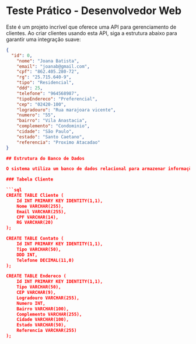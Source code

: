# Teste Prático - Desenvolvedor Web

Este é um projeto incrível que oferece uma API para gerenciamento de clientes. Ao criar clientes usando esta API, siga a estrutura abaixo para garantir uma integração suave:

```json
{
  "id": 0,
    "nome": "Joana Batista",
    "email": "joanab@gmail.com",
    "cpf": "862.405.280-72",
    "rg": "25.715.640-9",
    "tipo": "Residencial",
    "ddd": 25,
    "telefone": "964568987",
    "tipoEndereco": "Preferencial",
    "cep": "02420-100",
    "logradouro": "Rua marajoara vicente",
    "numero": "55",
    "bairro": "Vila Anastacia",
    "complemento": "Condominio",
    "cidade": "São Paulo",
    "estado": "Santo Caetano",
    "referencia": "Proximo Atacadao"
}

## Estrutura do Banco de Dados

O sistema utiliza um banco de dados relacional para armazenar informações dos clientes. Abaixo estão os scripts SQL para criar as tabelas necessárias.

### Tabela Cliente

```sql
CREATE TABLE Cliente (
    Id INT PRIMARY KEY IDENTITY(1,1),
    Nome VARCHAR(255),
    Email VARCHAR(255),
    CPF VARCHAR(14),
    RG VARCHAR(20)
);

CREATE TABLE Contato (
    Id INT PRIMARY KEY IDENTITY(1,1),
    Tipo VARCHAR(50),
    DDD INT,
    Telefone DECIMAL(11,0)
);

CREATE TABLE Endereco (
    Id INT PRIMARY KEY IDENTITY(1,1),
    Tipo VARCHAR(50),
    CEP VARCHAR(9),
    Logradouro VARCHAR(255),
    Numero INT,
    Bairro VARCHAR(100),
    Complemento VARCHAR(255),
    Cidade VARCHAR(100),
    Estado VARCHAR(50),
    Referencia VARCHAR(255)
);



